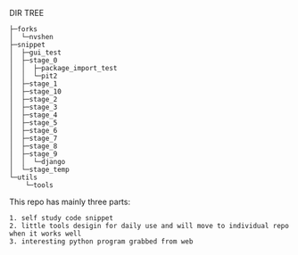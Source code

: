 DIR TREE
```
├─forks
│  └─nvshen
├─snippet
│  ├─gui_test
│  ├─stage_0
│  │  ├─package_import_test
│  │  └─pit2
│  ├─stage_1
│  ├─stage_10
│  ├─stage_2
│  ├─stage_3
│  ├─stage_4
│  ├─stage_5
│  ├─stage_6
│  ├─stage_7
│  ├─stage_8
│  ├─stage_9
│  │  └─django
│  └─stage_temp
└─utils
    └─tools
```

This repo has mainly three parts:

	1. self study code snippet
	2. little tools desigin for daily use and will move to individual repo when it works well
	3. interesting python program grabbed from web
